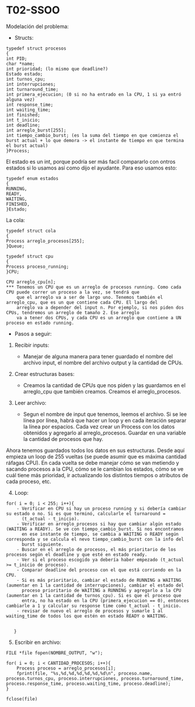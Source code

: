 # T02-SSOO

Modelación del problema:

- Structs:
```
typedef struct procesos
{
int PID;
char *name;
int prioridad; (lo mismo que deadline?)
Estado estado;
int turnos_cpu;
int interrupciones;
int turnaround_time;
int primera_ejecucion; (0 si no ha entrado en la CPU, 1 si ya entró alguna vez)
int response_time;
int waiting_time;
int finished;
int t_inicio;
int deadline;
int arreglo_burst[255];
int tiempo_cambio_burst; (es la suma del tiempo en que comienza el burst actual + lo que demora -> el instante de tiempo en que termina el burst actual)
}Process;
```
El estado es un int, porque podría ser más facil compararlo con ontros estados si lo usamos así como dijo el ayudante.
Para eso usamos esto:

```
typedef enum estados
{
RUNNING,
READY,
WAITING,
FINISHED,
}Estado;
```
La cola:

```
typedef struct cola
{
Process arreglo_procesos[255];
}Queue;
```


```
typedef struct cpu
{
Process proceso_running;
}CPU;
```
```
CPU arreglo_cpu[n];
*** Tenemos un CPU que es un arreglo de procesos running. Como cada CPU puede correr un proceso a la vez, se tendrá que
    que el arreglo va a ser de largo uno. Tenemos también el arreglo_cpu, que es un que contiene cada CPU. El largo del 
    arreglo va a depender del input n. Por ejemplo, si nos piden dos CPUs, tendremos un arreglo de tamaño 2. Ese arreglo
    va a tener dos CPUs, y cada CPU es un arreglo que contiene a UN proceso en estado running.
```
- Pasos a seguir:

1. Recibir inputs:
    - Manejar de alguna manera para tener guardado el nombre del archivo input, el nombre del archivo output y la cantidad de CPUs.
    
2. Crear estructuras bases:
    - Creamos la cantidad de CPUs que nos piden y las guardamos en el arreglo_cpu que también creamos. Creamos el arreglo_procesos.
    
3. Leer archivo:
    - Segun el nombre de input que tenemos, leemos el archivo. Si se lee línea por línea, habrá que hacer un loop y en cada iteración
      separar la línea por espacios. Cada vez crear un Process con los datos obtenidos y agregarlo al arreglo_procesos. Guardar 
      en una variable la cantidad de procesos que hay.
      
Ahora tenemos guardados todos los datos en sus estructuras. Desde aquí empieza un loop de 255 vueltas (se puede asumir que es máxima cantidad ráfagas CPU).
En cada vuelta se debe manejar cómo se van metiendo y sacando procesos a la CPU, cómo se le cambian los estados, cómo se ve cuál tiene más prioridad, ir
actualizando los distintos tiempos o atributos de cada proceso, etc.

4. Loop:

```-
for( i = 0; i < 255; i++){
    - Verificar en CPU si hay un proceso running y si debería cambiar su estado o no. Si es que terminó, calcularle el turnaround = 
      (t_actual - t_inicio).
    - Verificar en arreglo_procesos si hay que cambiar algún estado (WAITING a READY). Se ve con tiempo_cambio_burst. Si nos encontramos 
      en ese instante de tiempo, se cambia a WAITING o READY según corresponda y se calcula el nevo tiempo_cambio_burst con la info del 
      burst siguiente. 
    - Buscar en el arreglo de procesos, el más prioritario de los procesos según el deadline y que esté en estado ready. 
    - Ver si el proceso escogido ya debería haber empezado (t_actual >= t_inicio de proceso).
    - Comparar deadline del proceso con el que está corriendo en la CPU.
    - Si es más prioritario, cambiar el estado de RUNNING a WAITING (aumentar en 1 la cantidad de interrupciones), cambiar el estado del
      proceso prioritario de WAITING a RUNNING y agregarlo a la CPU (aumentar en 1 la cantidad de turnos_cpu). Si es que el proceso que 
      entra, no ha estado en la CPU (primera_ejecucion == 0), entonces cambiarle a 1 y calcular su response time como t_actual - t_inicio.
    - revisar de nuevo el arreglo de procesos y sumarle 1 al waiting_time de todos los que estén en estado READY o WAITING.
    
      
   }
```
 
5. Escribir en archivo:
 

```
FILE *file fopen(NOMBRE_OUTPUT, "w");

for( i = 0; i < CANTIDAD_PROCESOS; i++){
    Process proceso = arreglo_procesos[i];
    fprint(file, "%s,%d,%d,%d,%d,%d,%d\n", proceso.name, proceso.turnos_cpu, proceso.interrupciones, proceso.turnaround_time, proceso.response_time, proceso.waiting_time, proceso.deadline);
}

fclose(file)
```
   

